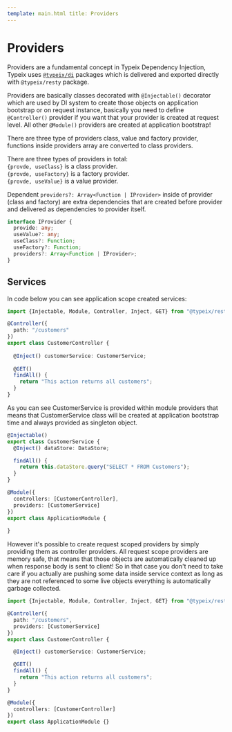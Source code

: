 ```yaml
---
template: main.html title: Providers
---
```


# Providers

Providers are a fundamental concept in Typeix Dependency Injection, Typeix uses [`@typeix/di`](/packages/typeix-di)
packages which is delivered and exported directly with `@typeix/resty` package.

Providers are basically classes decorated with `@Injectable()` decorator which are used by DI system to create those
objects on application bootstrap or on request instance, basically you need to define
`@Controller()` provider if you want that your provider is created at request level. All other `@Module()` providers are
created at application bootstrap!

There are three type of providers class, value and factory provider, functions inside providers array are converted to
class providers.

There are three types of providers in total: <br />
`{provde, useClass}` is a class provider. <br />
`{provde, useFactory}` is a factory provider.  <br />
`{provde, useValue}` is a value provider. <br />

Dependent `providers?: Array<Function | IProvider>` inside of provider
(class and factory) are extra dependencies that are created before provider and delivered as dependencies to provider
itself.

```typescript
interface IProvider {
  provide: any;
  useValue?: any;
  useClass?: Function;
  useFactory?: Function;
  providers?: Array<Function | IProvider>;
}
```

## Services
In code below you can see application scope created services:
```ts
import {Injectable, Module, Controller, Inject, GET} from "@typeix/resty";

@Controller({
  path: "/customers"
})
export class CustomerController {
  
  @Inject() customerService: CustomerService;  
    
  @GET()
  findAll() {
    return "This action returns all customers";
  }
}
```
As you can see CustomerService is provided within module providers that means that CustomerService
class will be created at application bootstrap time and always provided as singleton object.
```ts
@Injectable()
export class CustomerService {
  @Inject() dataStore: DataStore;

  findAll() {
    return this.dataStore.query("SELECT * FROM Customers");
  }
}

@Module({
  controllers: [CustomerController],
  providers: [CustomerService]
})
export class ApplicationModule {
    
}
```
However it's possible to create request scoped providers by simply providing them as controller
providers. All request scope providers are memory safe, that means that those objects are automatically 
cleaned up when response body is sent to client! So in that case you don't need to take care if you actually 
are pushing some data inside service context as long as they are not referenced to some live objects
everything is automatically garbage collected.
```ts
import {Injectable, Module, Controller, Inject, GET} from "@typeix/resty";

@Controller({
  path: "/customers",
  providers: [CustomerService]
})
export class CustomerController {

  @Inject() customerService: CustomerService;

  @GET()
  findAll() {
    return "This action returns all customers";
  }
}

@Module({
  controllers: [CustomerController]
})
export class ApplicationModule {}
```



